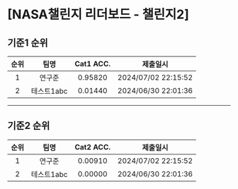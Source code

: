 # [NASA챌린지 리더보드 - 챌린지2]
## 기준1 순위
| 순위 | 팀명 | Cat1 ACC. | 제출일시 |
|:----:|:----:|:-----:|:----:|
| 1 | 연구준 | 0.95820 | 2024/07/02 22:15:52 |
| 2 | 테스트1abc | 0.01440 | 2024/06/30 22:01:36 |
___
## 기준2 순위
| 순위 | 팀명 | Cat2 ACC. | 제출일시 |
|:----:|:----:|:-----:|:----:|
| 1 | 연구준 | 0.00910 | 2024/07/02 22:15:52 |
| 2 | 테스트1abc | 0.00000 | 2024/06/30 22:01:36 |
